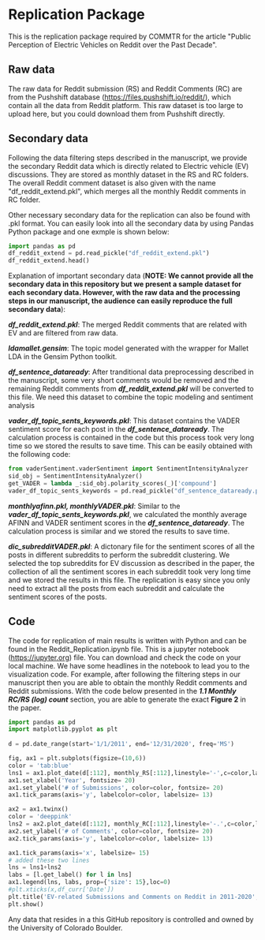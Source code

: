 # Replication Package
This is the replication package required by COMMTR for the article "Public Perception of Electric Vehicles on Reddit over the Past Decade".

## Raw data
The raw data for Reddit submission (RS) and Reddit Comments (RC) are from the Pushshift database (https://files.pushshift.io/reddit/), which contain all the data from Reddit platform. This raw dataset is too large to upload here, but you could download them from Pushshift directly. 

## Secondary data
Following the data filtering steps described in the manuscript, we provide the secondary Reddit data which is directly related to Electric vehicle (EV) discussions. They are stored as monthly dataset in the RS and RC folders. The overall Reddit comment dataset is also given with the name "df_reddit_extend.pkl", which merges all the monthly Reddit comments in RC folder.

Other necessary secondary data for the replication can also be found with .pkl format. You can easily look into all the secondary data by using Pandas Python package and one exmple is shown below:

```python
import pandas as pd
df_reddit_extend = pd.read_pickle("df_reddit_extend.pkl")
df_reddit_extend.head()
```

Explanation of important secondary data (**NOTE: We cannot provide all the secondary data in this repository but we present a sample dataset for each secondary data. However, with the raw data and the processing steps in our manuscript, the audience can easily reproduce the full secondary data**):

**_df_reddit_extend.pkl_**: The merged Reddit comments that are related with EV and are filtered from raw data.

**_ldamallet.gensim_**: The topic model generated with the wrapper for Mallet LDA in the Gensim Python toolkit.

**_df_sentence_dataready_**: After tranditional data preprocessing described in the manuscript, some very short comments would be removed and the remaining Reddit comments from **_df_reddit_extend.pkl_** will be converted to this file. We need this dataset to combine the topic modeling and sentiment analysis

**_vader_df_topic_sents_keywords.pkl_**: This dataset contains the VADER sentiment score for each post in the **_df_sentence_dataready_**. The calculation process is contained in the code but this process took very long time so we stored the results to save time. This can be easily obtained with the following code:

```python
from vaderSentiment.vaderSentiment import SentimentIntensityAnalyzer 
sid_obj = SentimentIntensityAnalyzer()
get_VADER = lambda _:sid_obj.polarity_scores(_)['compound']
vader_df_topic_sents_keywords = pd.read_pickle("df_sentence_dataready.pkl").body.apply(lambda _:get_VADER(_))
```

**_monthlyafinn.pkl, monthlyVADER.pkl_**: Similar to the **_vader_df_topic_sents_keywords.pkl_**, we calculated the monthly average AFINN and VADER sentiment scores in the **_df_sentence_dataready_**. The calculation process is similar and we stored the results to save time.

**_dic_subredditVADER.pkl_**: A dictonary file for the sentiment scores of all the posts in different subreddits to perform the subreddit clustering. We selected the top subreddits for EV discussion as described in the paper, the collection of all the sentiment scores in each subreddit took very long time and we stored the results in this file. The replication is easy since you only need to extract all the posts from each subreddit and calculate the sentiment scores of the posts.

## Code
The code for replication of main results is written with Python and can be found in the Reddit_Replication.ipynb file. This is a jupyter notebook (https://jupyter.org) file. You can download and check the code on your local machine. We have some headlines in the notebook to lead you to the visualization code. For example, after following the filtering steps in our manuscript then you are able to obtain the monthly Reddit comments and Reddit submissions. With the code below presented in the **_1.1  Monthly RC/RS (log) count_** section, you are able to generate the exact **Figure 2** in the paper. 

```python
import pandas as pd
import matplotlib.pyplot as plt
 
d = pd.date_range(start='1/1/2011', end='12/31/2020', freq='MS') 

fig, ax1 = plt.subplots(figsize=(10,6))
color = 'tab:blue'
lns1 = ax1.plot_date(d[:112], monthly_RS[:112],linestyle='-',c=color,label='EV Reddit Submissions')
ax1.set_xlabel('Year', fontsize= 20)
ax1.set_ylabel('# of Submissions', color=color, fontsize= 20)
ax1.tick_params(axis='y', labelcolor=color, labelsize= 13)

ax2 = ax1.twinx()
color = 'deeppink'
lns2 = ax2.plot_date(d[:112], monthly_RC[:112],linestyle='-.',c=color,label='EV Reddit Comments')
ax2.set_ylabel('# of Comments', color=color, fontsize= 20)
ax2.tick_params(axis='y', labelcolor=color, labelsize= 13)

ax1.tick_params(axis='x', labelsize= 15) 
# added these two lines
lns = lns1+lns2
labs = [l.get_label() for l in lns]
ax1.legend(lns, labs, prop={'size': 15},loc=0)
#plt.xticks(x,df_curr['Date'])
plt.title('EV-related Submissions and Comments on Reddit in 2011-2020', size=15)
plt.show()
```

Any data that resides in a this GitHub repository is controlled and owned by the University of Colorado Boulder.


